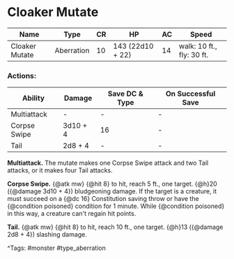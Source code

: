 # Cloaker Mutate

| Name | Type | CR | HP | AC | Speed |
|------|------|----|----|----|-------|
| Cloaker Mutate | Aberration | 10 | 143 (22d10 + 22) | 14 | walk: 10 ft., fly: 30 ft. |

### Actions:

| Ability | Damage | Save DC & Type | On Successful Save |
|---------|--------|----------------|--------------------|
| Multiattack | - | - | - |
| Corpse Swipe | 3d10 + 4 | 16 | - |
| Tail | 2d8 + 4 | - | - |


**Multiattack.** The mutate makes one Corpse Swipe attack and two Tail attacks, or it makes four Tail attacks.

**Corpse Swipe.** {@atk mw} {@hit 8} to hit, reach 5 ft., one target. {@h}20 ({@damage 3d10 + 4}) bludgeoning damage. If the target is a creature, it must succeed on a {@dc 16} Constitution saving throw or have the {@condition poisoned} condition for 1 minute. While {@condition poisoned} in this way, a creature can't regain hit points.

**Tail.** {@atk mw} {@hit 8} to hit, reach 10 ft., one target. {@h}13 ({@damage 2d8 + 4}) slashing damage.

^Tags: #monster #type_aberration